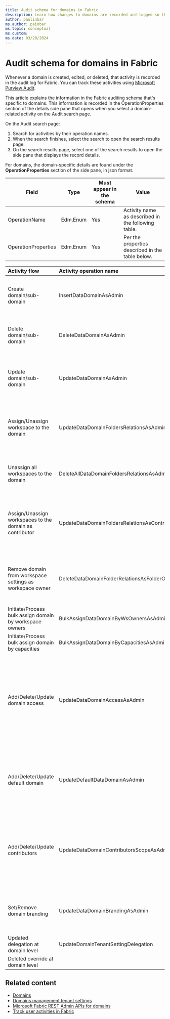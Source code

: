 ```yaml
---
title: Audit schema for domains in Fabric
description: Learn how changes to domains are recorded and logged so that you can track them in the unified audit log or Fabric activity log.
author: paulinbar
ms.author: painbar
ms.topic: conceptual
ms.custom:
ms.date: 03/20/2024
---
```


# Audit schema for domains in Fabric

Whenever a domain is created, edited, or deleted, that activity is recorded in the audit log for Fabric. You can track these activities using [Microsoft Purview Audit](https://compliance.microsoft.com/auditlogsearch).

This article explains the information in the Fabric auditing schema that's specific to domains. This information is recorded in the OperationProperties section of the details side pane that opens when you select a domain-related activity on the Audit search page.

On the Audit search page:

1. Search for activities by their operation names.
1. When the search finishes, select the search to open the search results page.
1. On the search results page, select one of the search results to open the side pane that displays the record details.

For domains, the domain-specific details are found under the **OperationProperties** section of the side pane, in json format.

| Field | Type | Must appear in the schema | Value |
|---|---|---|---|
| OperationName | Edm.Enum | Yes | Activity name as described in the following table. |
| OperationProperties | Edm.Enum | Yes | Per the properties described in the table below. |

| Activity flow | Activity operation name | Properties |
|:---|:---|:---|
| Create domain/sub-domain | InsertDataDomainAsAdmin | **operationName**:<br>- InsertDataDomainAsAdmin <br>**operationProperties**:<br>- DataDomainObjectId: \<guid\><br>- DataDomainDisplayName: \<string\><br>- ParentObjectId?: \<guid\>|
| Delete domain/sub-domain | DeleteDataDomainAsAdmin | **operationName**:<br>- DeleteDataDomainAsAdmin<br>**operationProperties**:<br>- DataDomainObjectId: \<guid\><br>- DataDomainDisplayName: \<string\><br>- ParentObjectId?: \<guid\>|
| Update domain/sub-domain | UpdateDataDomainAsAdmin | **operationName**:<br>- UpdateDataDomainAsAdmin<br>**operationProperties**:<br>- DataDomainObjectId: \<guid\><br>- DataDomainDisplayName: \<DataDomainObjectId\><br>- ParentObjectId?: \<guid\>|
| Assign/Unassign workspace to the domain | UpdateDataDomainFoldersRelationsAsAdmin | **operationName**:<br>- UpdateDataDomainFoldersRelationsAsAdmin<br>**operationProperties**:<br>- DataDomainObjectId: \<guid\><br>- DataDomainDisplayName: \<string\><br>- ParentObjectId?: \<guid\><br>- FoldersToSetCounter?: \<long\><br>- FoldersToUnsetCount?: \<long\>|
| Unassign all workspaces to the domain | DeleteAllDataDomainFoldersRelationsAsAdmin | **operationName**:<br>- DeleteAllDataDomainFoldersRelationsAsAdmin<br>**operationProperties**:<br>- DataDomainObjectId: \<guid\><br>- DataDomainDisplayName: \<string\><br>- ParentObjectId?: \<guid\>|
| Assign/Unassign workspaces to the domain as contributor | UpdateDataDomainFoldersRelationsAsContributor | **operationName**:<br>- UpdateDataDomainFoldersRelationsAsContributor<br>**operationProperties**:<br>- DataDomainObjectId: \<guid\><br>- DataDomainDisplayName: \<string\><br>- ParentObjectId?: \<guid\><br>- FoldersToSetCounter?: \<long\><br>- FoldersToUnsetCount?: \<long\>|
| Remove domain from workspace settings as workspace owner | DeleteDataDomainFolderRelationsAsFolderOwner | **operationName**:<br>- DeleteDataDomainFoldersRelationsAsFolderOwner<br>**operationProperties**:<br>- DataDomainObjectId: \<guid\><br>- DataDomainDisplayName: \<string\><br>- ParentObjectId?: \<guid\><br>- FolderId?: \<long\>|
| Initiate/Process bulk assign domain by workspace owners | BulkAssignDataDomainByWsOwnersAsAdmin? | |
| Initiate/Process bulk assign domain by capacities | BulkAssignDataDomainByCapacitiesAsAdmin? | |
| Add/Delete/Update domain access | UpdateDataDomainAccessAsAdmin | **operationName**:<br>- UpdateDataDomainAccessAsAdmin<br>**operationProperties**:<br>- DataDomainObjectId: \<guid\><br>- DataDomainDisplayName: \<string\><br>- ParentObjectId?: \<guid\><br>- Value: \<long\>:<ul><li>0 - None7 - Contributor</li><li>15 - Admin</li></ul>- UsersToSetCounter?: \<long\><br>- UsersToUnsetCounter?: \<long\><br>- GroupsToSetCounter?: \<long\><br>- GroupsToUnsetCounter?:  \<long\>|
| Add/Delete/Update default domain | UpdateDefaultDataDomainAsAdmin | **operationName**:<br>- UpdateDefaultDataDomainAsAdmin<br>**operationProperties**:<br>- DataDomainObjectId: \<guid\><br>- DataDomainDisplayName: \<string\><br>- ParentObjectId?: \<guid\><br>- UsersToSetCounter?: \<long\><br>- UsersToUnsetCounter?: \<long\><br>- GroupsToSetCounter?: \<long\><br>- GroupsToUnsetCounter?:  \<long\>|
| Add/Delete/Update contributors | UpdateDataDomainContributorsScopeAsAdmin | **operationName**:<br>- UpdateDataDomainContributorsScopeAsAdmin<br>**operationProperties**:<br>- DataDomainObjectId: \<guid\><br>- DataDomainDisplayName: \<string\><br>- ParentObjectId?: \<guid\><br>- Value: \<long\>:<ul><li>0 - AllTenant</li><li>1 - SpecificUsersAndGroups</li><li>2 - AdminsOnly</li></ul> |
| Set/Remove domain branding | UpdateDataDomainBrandingAsAdmin | **operationName**:<br>- UpdateDataDomainBrandingAsAdmin<br>**operationProperties**:<br>- DataDomainObjectId: \<guid\><br>- DataDomainDisplayName: \<string\><br>- ParentObjectId?: \<guid\><br>- Value: \<long\> // Branding ID |
| Updated delegation at domain level | UpdateDomainTenantSettingDelegation | |
| Deleted override at domain level | | |

## Related content

* [Domains](./domains.md)
* [Domains management tenant settings](../admin/service-admin-portal-domain-management-settings.md)
* [Microsoft Fabric REST Admin APIs for domains](/rest/api/fabric/admin/domains)
* [Track user activities in Fabric](../admin/track-user-activities.md)